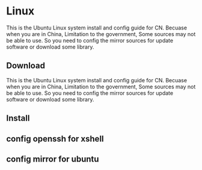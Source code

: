 # Linux

This is the Ubuntu Linux system install and config guide for CN.
Becuase when you are in China, Limitation to the government, Some sources may not be able to use. 
So you need to config the mirror sources for update software or download some library.

## Download

This is the Ubuntu Linux system install and config guide for CN.
Becuase when you are in China, Limitation to the government, Some sources may not be able to use. 
So you need to config the mirror sources for update software or download some library.

## Install

## config openssh for xshell

## config mirror for ubuntu
